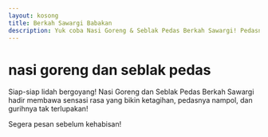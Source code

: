 ```yaml
---
layout: kosong
title: Berkah Sawargi Babakan
description: Yuk coba Nasi Goreng & Seblak Pedas Berkah Sawargi! Pedasnya nampol, bikin nagih! Rasakan sensasi gurihnya, dijamin ketagihan. Buruan order sekarang!
---
```


# nasi goreng dan seblak pedas

<p>Siap-siap lidah bergoyang! Nasi Goreng dan Seblak Pedas Berkah Sawargi hadir membawa sensasi rasa yang bikin ketagihan, pedasnya nampol, dan gurihnya tak terlupakan!</p>



<p>Segera pesan sebelum kehabisan!</p>
